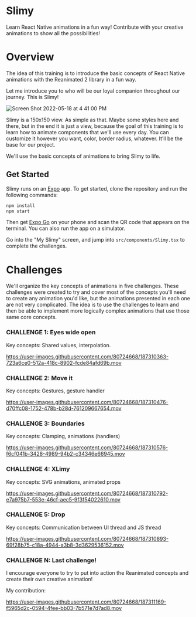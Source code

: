 # Slimy

Learn React Native animations in a fun way! Contribute with your creative animations to show all the possibilities!

# Overview

The idea of this training is to introduce the basic concepts of React Native animations with the Reanimated 2 library in a fun way.

Let me introduce you to who will be our loyal companion throughout our journey. This is Slimy!

![Screen Shot 2022-05-18 at 4 41 00 PM](https://user-images.githubusercontent.com/80724668/187309264-0eb7aa4e-5d0d-48e9-8821-a67c537488f5.png)

Slimy is a 150x150 view. As simple as that. Maybe some styles here and there, but in the end it is just a view, because the goal
of this training is to learn how to animate components that we'll use every day.
You can customize it however you want, color, border radius, whatever. It’ll be the base for our project.

We'll use the basic concepts of animations to bring Slimy to life.

## Get Started

Slimy runs on an [Expo](https://expo.dev/) app. To get started, clone the repository and run the following commands:

```bash
npm install
npm start
```

Then get [Expo Go](https://expo.dev/go) on your phone and scan the QR code that appears on the terminal.
You can also run the app on a simulator.

Go into the "My Slimy" screen, and jump into `src/components/Slimy.tsx` to complete the challenges.

# Challenges

We'll organize the key concepts of animations in five challenges. These challenges were created to try and cover most of the concepts
you'll need to create any animation you'd like, but the animations presented in each one are not very complicated. The idea is to use
the challenges to learn and then be able to implement more logically complex animations that use those same core concepts.

### CHALLENGE 1: Eyes wide open

Key concepts: Shared values, interpolation.

https://user-images.githubusercontent.com/80724668/187310363-723a6ce0-512a-418c-8902-fcde84afd69b.mov

### CHALLENGE 2: Move it

Key concepts: Gestures, gesture handler

https://user-images.githubusercontent.com/80724668/187310476-d70ffc08-1752-478b-b28d-761209667654.mov

### CHALLENGE 3: Boundaries

Key concepts: Clamping, animations (handlers)

https://user-images.githubusercontent.com/80724668/187310576-f6cf041b-3428-4989-94b2-c34346e66945.mov

### CHALLENGE 4: XLimy

Key concepts: SVG animations, animated props

https://user-images.githubusercontent.com/80724668/187310792-e7a975b7-553e-46cf-aec5-9f3f54022610.mov

### CHALLENGE 5: Drop

Key concepts: Communication between UI thread and JS thread

https://user-images.githubusercontent.com/80724668/187310893-69f28b75-c18a-4944-a3b8-3d3629536152.mov

### CHALLENGE N: Last challenge!

I encourage everyone to try to put into action the Reanimated concepts and create their own creative animation!

My contribution:

https://user-images.githubusercontent.com/80724668/187311169-f5965d2c-0594-4fee-bb03-7b571e7d7ad8.mov
